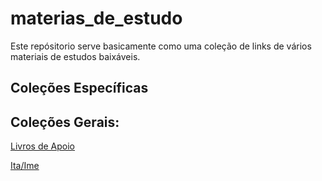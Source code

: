 # materias_de_estudo

Este repósitorio serve basicamente como uma coleção de links de vários materiais de estudos baixáveis.

## Coleções Específicas





## Coleções Gerais:

[Livros de Apoio](https://drive.google.com/drive/folders/1YJfX8ByRoNe3AUPsCMtUvHw1yOGI13TJ)

[Ita/Ime](https://drive.google.com/drive/folders/1YJfX8ByRoNe3AUPsCMtUvHw1yOGI13TJ)
